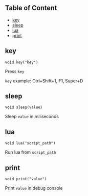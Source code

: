 ## Table of Content 
- [key](#key)
- [sleep](#sleep)
- [lua](#lua)
- [print](#print)

## key
```
void key("key")
```

Press `key`

`key` example: Ctrl+Shift+1, F1, Super+D

## sleep
```
void sleep(value)
```

Sleep `value` in miliseconds

## lua
```
void lua("script_path")
```

Run lua from `script_path`

## print
```
void print("value")
```

Print `value` in debug console